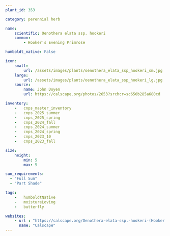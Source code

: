 ```yaml
---
plant_id: 353 

category: perennial herb

name: 
    scientific: Oenothera elata ssp. hookeri 
    common:
        - Hooker's Evening Primrose

humboldt_native: False

icon: 
    small: 
        url: /assets/images/plants/oenothera_elata_ssp_hookeri_sm.jpg 
    large: 
        url: /assets/images/plants/oenothera_elata_ssp_hookeri_lg.jpg 
    source: 
        name: John Doyen
        url: https://calscape.org/photos/2653?srchcr=sc650b285a680cd 

inventory: 
    -   cnps_master_inventory
    -   cnps_2025_summer
    -   cnps_2025_spring
    -   cnps_2024_fall
    -   cnps_2024_summer
    -   cnps_2024_spring
    -   cnps_2023_10
    -   cnps_2023_fall

size:
    height: 
        min: 5
        max: 5

sun_requirements:
  - "Full Sun"
  - "Part Shade"

tags:  
    -   humboldtNative
    -   moistureLoving
    -   butterfly

websites:
    - url : "https://calscape.org/Oenothera-elata-ssp.-hookeri-(Hooker's-Evening-Primrose)" 
      name: "Calscape"
---
```




